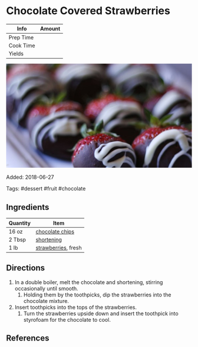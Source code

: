 # Chocolate Covered Strawberries

| Info      | Amount |
| --------- | ------ |
| Prep Time |        |
| Cook Time |        |
| Yields    |        |

![Chocolate covered strawberries](Media/chocolate-covered-strawberries.jpg)

Added: 2018-06-27

Tags: #dessert #fruit #chocolate

## Ingredients

| Quantity | Item                                                   |
| -------- | ------------------------------------------------------ |
| 16 oz    | [chocolate chips](../_ingredients/chocolate-chips.md)  |
| 2 Tbsp   | [shortening](../_ingredients/shortening.md)            |
| 1 lb     | [strawberries](../_ingredients/strawberry.md), fresh |

## Directions

1. In a double boiler, melt the chocolate and shortening, stirring occasionally until smooth.
   1. Holding them by the toothpicks, dip the strawberries into the chocolate mixture.
2. Insert toothpicks into the tops of the strawberries.
   1. Turn the strawberries upside down and insert the toothpick into styrofoam for the chocolate to cool.

## References

[^1]: [Original recipe](https://www.allrecipes.com/recipe/21712/chocolate-covered-strawberries/)
